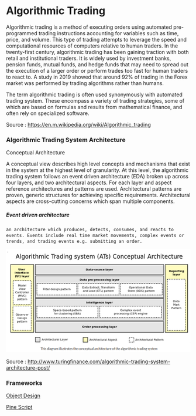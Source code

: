 # Algorithmic Trading

Algorithmic trading is a method of executing orders using automated pre-programmed trading instructions accounting for variables such as time, price, and volume. This type of trading attempts to leverage the speed and computational resources of computers relative to human traders. In the twenty-first century, algorithmic trading has been gaining traction with both retail and institutional traders. It is widely used by investment banks, pension funds, mutual funds, and hedge funds that may need to spread out the execution of a larger order or perform trades too fast for human traders to react to. A study in 2019 showed that around 92% of trading in the Forex market was performed by trading algorithms rather than humans.

The term algorithmic trading is often used synonymously with automated trading system. These encompass a variety of trading strategies, some of which are based on formulas and results from mathematical finance, and often rely on specialized software.

Source : https://en.m.wikipedia.org/wiki/Algorithmic_trading

### Algorithmic Trading System Architecture
Conceptual Architecture

A conceptual view describes high level concepts and mechanisms that exist in the system at the highest level of granularity. At this level, the algorithmic trading system follows an event driven architecture (EDA) broken up across four layers, and two architectural aspects. For each layer and aspect reference architectures and patterns are used. Architectural patterns are proven, generic structures for achieving specific requirements. Architectural aspects are cross-cutting concerns which span multiple components.

##### Event driven architecture
    an architecture which produces, detects, consumes, and reacts to events. Events include real time market movements, complex events or trends, and trading events e.g. submitting an order.

![alt text](https://github.com/CatalaniCD/quantitative_finance/blob/main/algorithmic_trading/arch_concept.png)

Source : http://www.turingfinance.com/algorithmic-trading-system-architecture-post/


### Frameworks

[Object Design](https://github.com/CatalaniCD/computer_science/blob/main/5.%20software_dev/readme.md)

[Pine Script](https://github.com/CatalaniCD/quantitative_finance/tree/main/pinescript)

